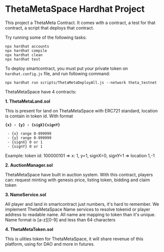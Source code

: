 
# ThetaMetaSpace Hardhat Project

This project a ThetaMeta Contract. It comes with a contract, a test for that contract, a script that deploys that contract.

Try running some of the following tasks:

```shell
npx hardhat accounts
npx hardhat compile
npx hardhat clean
npx hardhat test
```
To deploy smartcontract, you must put your private token on ```hardhat.config.js``` file, and run following command: 
```
npx hardhat run scripts/ThetaMetaDeployAll.js --network theta_testnet
```
ThetaMetaSpace have 4 contracts:

**1. ThetaMetaLand.sol**

This is present for land on ThetaMetaSpace with ERC721 standard, location is contain in token id. 
  With format 
  
  **`{x} - {y} - {sigX}{signY}`**
 ``` 
  - {x} range 0-999999
  - {y} range 0-999999
  - {signX} 0 or 1
  - {signY} 0 or 1
  ```
  Example: token id: 100000101 => x: 1, y=1, signX=0, signY=1 => location 1,-1

  **2. AuctionManager.sol**

  ThetaMetaSpace have built in auction system. With this contract, players can: request minting with genesis price, listing token, bidding and claim token

  **3. NameService.sol**

  All player and land in smartcontract just numbers, it's hard to remember. We implement ThetaMetaSpace Name services to resolve tokenid or player address to readable name. 
  All name are mapping to token than it's unique. 
  Name format is [a-z][0-9] and less than 64 characters

  **4. ThetaMetaToken.sol**

  This is ulities token for ThetaMetaSpace, it will share revenue of this platform, using for DAO and more in futures. 